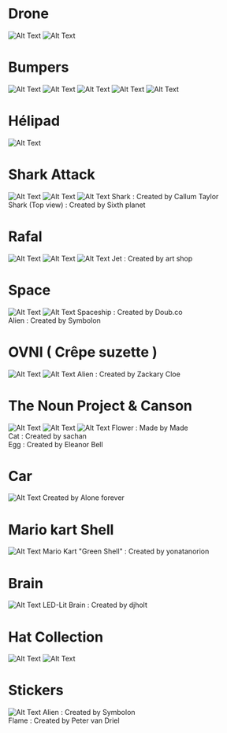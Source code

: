 # Drone

![Alt Text](Pictures/IMG_8219.JPG)
![Alt Text](Pictures/IMG_8250.JPG)

# Bumpers

![Alt Text](Pictures/IMG_8234.JPG)
![Alt Text](Pictures/IMG_8294.JPG)
![Alt Text](Pictures/IMG_8287.JPG)
![Alt Text](Pictures/IMG_8309.JPG)
![Alt Text](Pictures/IMG_8313.JPG)

# Hélipad

![Alt Text](Pictures/IMG_8137.JPG)

# Shark Attack

![Alt Text](Pictures/IMG_8126.JPG)
![Alt Text](Pictures/IMG_8127.JPG)
![Alt Text](Pictures/IMG_8125.JPG)
Shark : Created by Callum Taylor  
Shark (Top view) : Created by Sixth planet

# Rafal

![Alt Text](Pictures/IMG_8183.JPG)
![Alt Text](Pictures/IMG_8181.JPG)
![Alt Text](Pictures/IMG_8191.JPG)
Jet : Created by art shop

# Space

![Alt Text](Pictures/IMG_8263.JPG)
![Alt Text](Pictures/IMG_8266.JPG)
Spaceship : Created by Doub.co  
Alien : Created by Symbolon

# OVNI ( Crêpe suzette )

![Alt Text](Pictures/IMG_8283.JPG)
![Alt Text](Pictures/IMG_8284.JPG)
Alien : Created by Zackary Cloe

# The Noun Project & Canson

![Alt Text](Pictures/IMG_8225.JPG)
![Alt Text](Pictures/IMG_8231.JPG)
![Alt Text](Pictures/IMG_8232.JPG)
Flower : Made by Made  
Cat : Created by sachan  
Egg : Created by Eleanor Bell  

# Car

![Alt Text](Pictures/IMG_8195.JPG)
Created by Alone forever

# Mario kart Shell

![Alt Text](Pictures/IMG_8269.JPG)
Mario Kart "Green Shell" : Created by yonatanorion

# Brain

![Alt Text](Pictures/IMG_8274.JPG)
LED-Lit Brain : Created by djholt

# Hat Collection

![Alt Text](Pictures/IMG_8276.JPG)
![Alt Text](Pictures/IMG_8278.JPG)

# Stickers

![Alt Text](Pictures/IMG_8199.JPG)
Alien : Created by Symbolon  
Flame : Created by Peter van Driel
